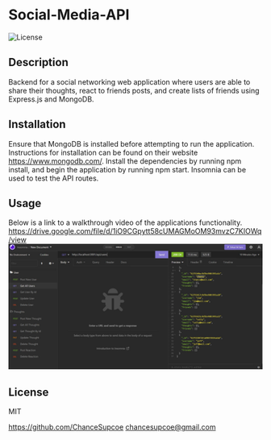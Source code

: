 # Social-Media-API
![License](https://img.shields.io/badge/license-MIT-blue)

## Description
Backend for a social networking web application where users are able to share their thoughts, react to friends posts, and create lists of friends using Express.js and MongoDB.


## Installation
Ensure that MongoDB is installed before attempting to run the application. Instructions for installation can be found on their website https://www.mongodb.com/. 
Install the dependencies by running npm install, and begin the application by running npm start. 
Insomnia can be used to test the API routes.

## Usage
Below is a link to a walkthrough video of the applications functionality.
https://drive.google.com/file/d/1iO9CGpytt58cUMAGMoOM93mvzC7KIOWq/view
![](./images/Snip%20Social%20App.JPG) 

## License
MIT

https://github.com/ChanceSupcoe
chancesupcoe@gmail.com